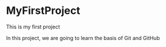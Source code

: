# MyFirstProject
This is my first project

In this project, we are going to learn the basis of Git and GitHub
